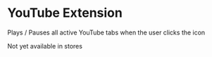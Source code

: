 # YouTube Extension

Plays / Pauses all active YouTube tabs when the user clicks the icon

Not yet available in stores

